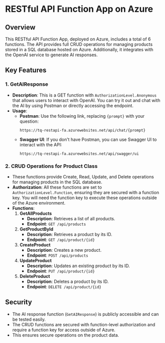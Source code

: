 # RESTful API Function App on Azure

## Overview

This RESTful API Function App, deployed on Azure, includes a total of 6 functions. The API provides full CRUD operations for managing products stored in a SQL database hosted on Azure. Additionally, it integrates with the OpenAI service to generate AI responses.

## Key Features

### 1. GetAIResponse
- **Description**: This is a GET function with `AuthorizationLevel.Anonymous` that allows users to interact with OpenAI. You can try it out and chat with the AI by using Postman or directly accessing the endpoint.
- **Usage**:
  - **Postman**: Use the following link, replacing `{prompt}` with your question:
    ```
    https://tq-restapi-fa.azurewebsites.net/api/chat/{prompt}
    ```
  - **Swagger UI**: If you don't have Postman, you can use Swagger UI to interact with the API:
    ```
    https://tq-restapi-fa.azurewebsites.net/api/swagger/ui
    ```

### 2. CRUD Operations for Product Class
- These functions provide Create, Read, Update, and Delete operations for managing products in the SQL database.
- **Authorization**: All these functions are set to `AuthorizationLevel.Function`, ensuring they are secured with a function key. You will need the function key to execute these operations outside of the Azure environment.
- **Functions**:
  1. **GetAllProducts**
     - **Description**: Retrieves a list of all products.
     - **Endpoint**: `GET /api/products`
  2. **GetProductById**
     - **Description**: Retrieves a product by its ID.
     - **Endpoint**: `GET /api/product/{id}`
  3. **CreateProduct**
     - **Description**: Creates a new product.
     - **Endpoint**: `POST /api/products`
  4. **UpdateProduct**
     - **Description**: Updates an existing product by its ID.
     - **Endpoint**: `PUT /api/product/{id}`
  5. **DeleteProduct**
     - **Description**: Deletes a product by its ID.
     - **Endpoint**: `DELETE /api/product/{id}`

## Security

- The AI response function (`GetAIResponse`) is publicly accessible and can be tested easily.
- The CRUD functions are secured with function-level authorization and require a function key for access outside of Azure.
- This ensures secure operations on the product data.
